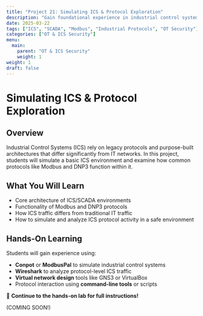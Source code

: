 ```yaml
---
title: "Project 21: Simulating ICS & Protocol Exploration"
description: "Gain foundational experience in industrial control systems by simulating an ICS environment and analyzing key protocols like Modbus and DNP3."
date: 2025-03-22
tags: ["ICS", "SCADA", "Modbus", "Industrial Protocols", "OT Security"]
categories: ["OT & ICS Security"]
menu:
  main:
    parent: "OT & ICS Security"
    weight: 1
weight: 1
draft: false
---
```


# Simulating ICS & Protocol Exploration

## Overview
Industrial Control Systems (ICS) rely on legacy protocols and purpose-built architectures that differ significantly from IT networks. In this project, students will simulate a basic ICS environment and examine how common protocols like Modbus and DNP3 function within it.

## What You Will Learn
- Core architecture of ICS/SCADA environments
- Functionality of Modbus and DNP3 protocols
- How ICS traffic differs from traditional IT traffic
- How to simulate and analyze ICS protocol activity in a safe environment

## Hands-On Learning
Students will gain experience using:
- **Conpot** or **ModbusPal** to simulate industrial control systems
- **Wireshark** to analyze protocol-level ICS traffic
- **Virtual network design** tools like GNS3 or VirtualBox
- Protocol interaction using **command-line tools** or scripts

🔗 **Continue to the hands-on lab for full instructions!**

(COMING SOON!)